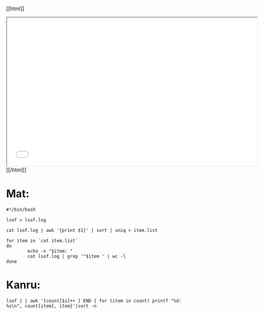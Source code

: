 


[[html]]
<iframe src='<http://pad.hackingthursday.org>  ?showControls=true&showChat=true&showLineNumbers=true&useMonospaceFont=false' width=675 height=400></iframe>
[[/html]]

# Mat:


    #!/bin/bash 
    
    lsof > lsof.log
    
    cat lsof.log | awk '{print $1}' | sort | uniq > item.list
    
    for item in `cat item.list`
    do
            echo -n "$item: "
            cat lsof.log | grep '^$item ' | wc -l
    done



# Kanru:


    lsof | | awk '{count[$i]++ } END { for (item in count) printf "%d: %s\n", count[item], item}'|sort -n
